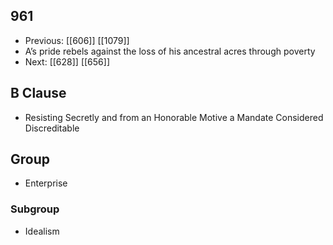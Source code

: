 ## 961
- Previous: [[606]] [[1079]] 
- A’s pride rebels against the loss of his ancestral acres through poverty
- Next: [[628]] [[656]] 

## B Clause
- Resisting Secretly and from an Honorable Motive a Mandate Considered Discreditable

## Group
- Enterprise

### Subgroup
- Idealism

